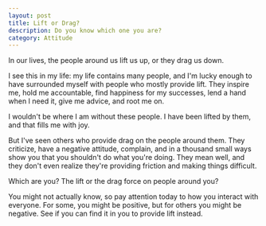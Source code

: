 ```yaml
---
layout: post
title: Lift or Drag?
description: Do you know which one you are?
category: Attitude
---
```

In our lives, the people around us lift us up, or they drag us down.

I see this in my life: my life contains many people, and I'm lucky enough to have surrounded myself with people who mostly provide lift. They inspire me, hold me accountable, find happiness for my successes, lend a hand when I need it, give me advice, and root me on.

I wouldn't be where I am without these people. I have been lifted by them, and that fills me with joy.

But I've seen others who provide drag on the people around them. They criticize, have a negative attitude, complain, and in a thousand small ways show you that you shouldn't do what you're doing. They mean well, and they don't even realize they're providing friction and making things difficult.

Which are you? The lift or the drag force on people around you?

You might not actually know, so pay attention today to how you interact with everyone. For some, you might be positive, but for others you might be negative. See if you can find it in you to provide lift instead.

